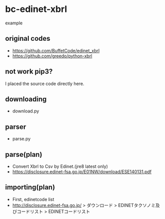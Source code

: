 # bc-edinet-xbrl
example

## original codes
- https://github.com/BuffetCode/edinet_xbrl
- https://github.com/greedo/python-xbrl

## not work pip3?
I placed the source code directly here.

## downloading
- download.py

## parser
- parse.py

## parse(plan)
- Convert Xbrl to Csv by Edinet.(jre8 latest only)
- https://disclosure.edinet-fsa.go.jp/E01NW/download/ESE140131.pdf

## importing(plan)
- First, edinetcode list
- http://disclosure.edinet-fsa.go.jp/ > ダウンロード > EDINETタクソノミ及びコードリスト > EDINETコードリスト 
